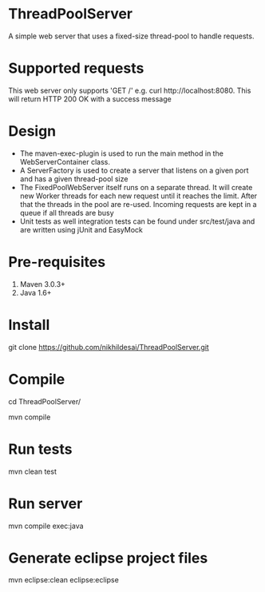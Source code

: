 # ThreadPoolServer
A simple web server that uses a fixed-size thread-pool to handle requests. 

# Supported requests

This web server only supports 'GET /' e.g. curl http://localhost:8080. This will return HTTP 200 OK with a success message
  
# Design

- The maven-exec-plugin is used to run the main method in the WebServerContainer class. 
- A ServerFactory is used to create a server that listens on a given port and has a given thread-pool size
- The FixedPoolWebServer itself runs on a separate thread. It will create new Worker threads for each new request until it reaches the limit. After that the threads in the pool are re-used. Incoming requests are kept in a queue if all threads are busy
- Unit tests as well integration tests can be found under src/test/java and are written using jUnit and EasyMock

# Pre-requisites

1. Maven 3.0.3+
2. Java 1.6+

# Install

git clone https://github.com/nikhildesai/ThreadPoolServer.git

# Compile

cd ThreadPoolServer/

mvn compile

# Run tests

mvn clean test

# Run server

mvn compile exec:java

# Generate eclipse project files

mvn eclipse:clean eclipse:eclipse
